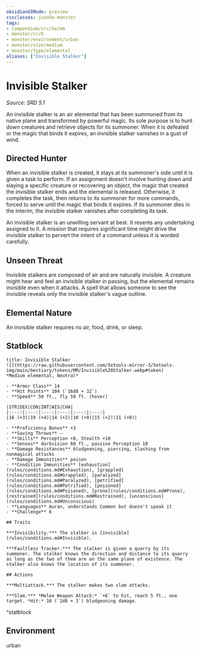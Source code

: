 ```yaml
---
obsidianUIMode: preview
cssclasses: json5e-monster
tags:
- compendium/src/5e/mm
- monster/cr/6
- monster/environment/urban
- monster/size/medium
- monster/type/elemental
aliases: ["Invisible Stalker"]
---
```

# Invisible Stalker
*Source: SRD 5.1*  

An invisible stalker is an air elemental that has been summoned from its native plane and transformed by powerful magic. Its sole purpose is to hunt down creatures and retrieve objects for its summoner. When it is defeated or the magic that binds it expires, an invisible stalker vanishes in a gust of wind.

## Directed Hunter

When an invisible stalker is created, it stays at its summoner's side until it is given a task to perform. If an assignment doesn't involve hunting down and slaying a specific creature or recovering an object, the magic that created the invisible stalker ends and the elemental is released. Otherwise, it completes the task, then returns to its summoner for more commands, forced to serve until the magic that binds it expires. If its summoner dies in the interim, the invisible stalker vanishes after completing its task.

An invisible stalker is an unwilling servant at best. It resents any undertaking assigned to it. A mission that requires significant time might drive the invisible stalker to pervert the intent of a command unless it is worded carefully.

## Unseen Threat

Invisible stalkers are composed of air and are naturally invisible. A creature might hear and feel an invisible stalker in passing, but the elemental remains invisible even when it attacks. A spell that allows someone to see the invisible reveals only the invisible stalker's vague outline.

## Elemental Nature

An invisible stalker requires no air, food, drink, or sleep.

## Statblock

```ad-statblock
title: Invisible Stalker
![](https://raw.githubusercontent.com/5etools-mirror-3/5etools-img/main/bestiary/tokens/MM/Invisible%20Stalker.webp#token)
*Medium elemental, Neutral*

- **Armor Class** 14
- **Hit Points** 104 (`16d8 + 32`)
- **Speed** 50 ft., fly 50 ft. (hover)

|STR|DEX|CON|INT|WIS|CHA|
|:---:|:---:|:---:|:---:|:---:|:---:|
|16 (+3)|19 (+4)|14 (+2)|10 (+0)|15 (+2)|11 (+0)|

- **Proficiency Bonus** +3
- **Saving Throws** ⏤
- **Skills** Perception +8, Stealth +10
- **Senses** darkvision 60 ft., passive Perception 18
- **Damage Resistances** bludgeoning, piercing, slashing from nonmagical attacks
- **Damage Immunities** poison
- **Condition Immunities** [exhaustion](rules/conditions.md#Exhaustion), [grappled](rules/conditions.md#Grappled), [paralyzed](rules/conditions.md#Paralyzed), [petrified](rules/conditions.md#Petrified), [poisoned](rules/conditions.md#Poisoned), [prone](rules/conditions.md#Prone), [restrained](rules/conditions.md#Restrained), [unconscious](rules/conditions.md#Unconscious)
- **Languages** Auran, understands Common but doesn't speak it
- **Challenge** 6

## Traits

***Invisibility.*** The stalker is [invisible](rules/conditions.md#Invisible).

***Faultless Tracker.*** The stalker is given a quarry by its summoner. The stalker knows the direction and distance to its quarry as long as the two of them are on the same plane of existence. The stalker also knows the location of its summoner.

## Actions

***Multiattack.*** The stalker makes two slam attacks.

***Slam.*** *Melee Weapon Attack:* `+6` to hit, reach 5 ft., one target. *Hit:* 10 (`2d6 + 3`) bludgeoning damage.
```
^statblock

## Environment

urban